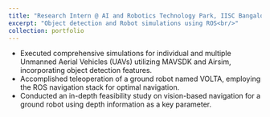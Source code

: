 ```yaml
---
title: "Research Intern @ AI and Robotics Technology Park, IISC Bangalore"
excerpt: "Object detection and Robot simulations using ROS<br/>"
collection: portfolio
---
```


* Executed comprehensive simulations for individual and multiple Unmanned Aerial Vehicles (UAVs) utilizing MAVSDK and Airsim, incorporating object detection features.
* Accomplished teleoperation of a ground robot named VOLTA, employing the ROS navigation stack for optimal navigation.
* Conducted an in-depth feasibility study on vision-based navigation for a ground robot using depth information as a key parameter.
